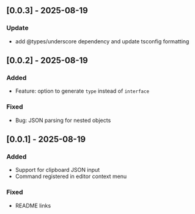 
## [0.0.3] - 2025-08-19
### Update 
- add @types/underscore dependency and update tsconfig formatting

## [0.0.2] - 2025-08-19
### Added
- Feature: option to generate `type` instead of `interface`

### Fixed
- Bug: JSON parsing for nested objects

## [0.0.1] - 2025-08-19
### Added
- Support for clipboard JSON input
- Command registered in editor context menu

### Fixed
- README links
